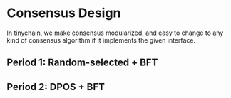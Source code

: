 # Consensus Design
In tinychain, we make consensus modularized, and easy to change to any kind of consensus algorithm if it implements the given interface.

## Period 1: Random-selected + BFT

## Period 2: DPOS + BFT
